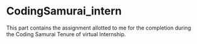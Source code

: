 # CodingSamurai_intern
This part contains the assignment allotted to me for the completion during the Coding Samurai Tenure of virtual Internship.
